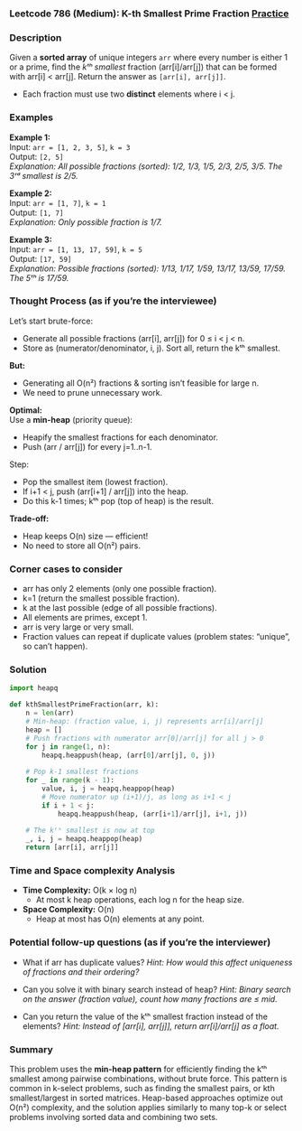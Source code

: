 ### Leetcode 786 (Medium): K-th Smallest Prime Fraction [Practice](https://leetcode.com/problems/k-th-smallest-prime-fraction)

### Description  
Given a **sorted array** of unique integers `arr` where every number is either 1 or a prime, find the *kᵗʰ smallest* fraction (arr[i]/arr[j]) that can be formed with arr[i] < arr[j]. Return the answer as `[arr[i], arr[j]]`.
- Each fraction must use two **distinct** elements where i < j.

### Examples  

**Example 1:**  
Input: `arr = [1, 2, 3, 5]`, `k = 3`  
Output: `[2, 5]`  
*Explanation: All possible fractions (sorted): 1/2, 1/3, 1/5, 2/3, 2/5, 3/5. The 3ʳᵈ smallest is 2/5.*

**Example 2:**  
Input: `arr = [1, 7]`, `k = 1`  
Output: `[1, 7]`  
*Explanation: Only possible fraction is 1/7.*

**Example 3:**  
Input: `arr = [1, 13, 17, 59]`, `k = 5`  
Output: `[17, 59]`  
*Explanation: Possible fractions (sorted): 1/13, 1/17, 1/59, 13/17, 13/59, 17/59. The 5ᵗʰ is 17/59.*

### Thought Process (as if you’re the interviewee)  
Let’s start brute-force:  
- Generate all possible fractions (arr[i], arr[j]) for 0 ≤ i < j < n.
- Store as (numerator/denominator, i, j). Sort all, return the kᵗʰ smallest.

**But:**  
- Generating all O(n²) fractions & sorting isn’t feasible for large n.  
- We need to prune unnecessary work.

**Optimal:**  
Use a **min-heap** (priority queue):
- Heapify the smallest fractions for each denominator.
- Push (arr / arr[j]) for every j=1..n-1.

Step:
- Pop the smallest item (lowest fraction).
- If i+1 < j, push (arr[i+1] / arr[j]) into the heap.
- Do this k-1 times; kᵗʰ pop (top of heap) is the result.

**Trade-off:**  
- Heap keeps O(n) size — efficient!
- No need to store all O(n²) pairs.

### Corner cases to consider  
- arr has only 2 elements (only one possible fraction).
- k=1 (return the smallest possible fraction).
- k at the last possible (edge of all possible fractions).
- All elements are primes, except 1.
- arr is very large or very small.
- Fraction values can repeat if duplicate values (problem states: “unique”, so can’t happen).

### Solution

```python
import heapq

def kthSmallestPrimeFraction(arr, k):
    n = len(arr)
    # Min-heap: (fraction value, i, j) represents arr[i]/arr[j]
    heap = []
    # Push fractions with numerator arr[0]/arr[j] for all j > 0
    for j in range(1, n):
        heapq.heappush(heap, (arr[0]/arr[j], 0, j))
    
    # Pop k-1 smallest fractions
    for _ in range(k - 1):
        value, i, j = heapq.heappop(heap)
        # Move numerator up (i+1)/j, as long as i+1 < j
        if i + 1 < j:
            heapq.heappush(heap, (arr[i+1]/arr[j], i+1, j))
    
    # The kᵗʰ smallest is now at top
    _, i, j = heapq.heappop(heap)
    return [arr[i], arr[j]]
```

### Time and Space complexity Analysis  

- **Time Complexity:** O(k × log n)
  - At most k heap operations, each log n for the heap size.
- **Space Complexity:** O(n)
  - Heap at most has O(n) elements at any point.

### Potential follow-up questions (as if you’re the interviewer)  

- What if arr has duplicate values?
  *Hint: How would this affect uniqueness of fractions and their ordering?*

- Can you solve it with binary search instead of heap?
  *Hint: Binary search on the answer (fraction value), count how many fractions are ≤ mid.*

- Can you return the value of the kᵗʰ smallest fraction instead of the elements?
  *Hint: Instead of [arr[i], arr[j]], return arr[i]/arr[j] as a float.*

### Summary
This problem uses the **min-heap pattern** for efficiently finding the kᵗʰ smallest among pairwise combinations, without brute force. This pattern is common in k-select problems, such as finding the smallest pairs, or kth smallest/largest in sorted matrices. Heap-based approaches optimize out O(n²) complexity, and the solution applies similarly to many top-k or select problems involving sorted data and combining two sets.